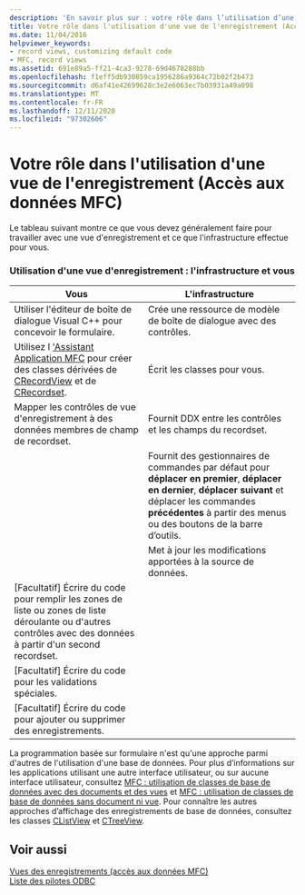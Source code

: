 ```yaml
---
description: 'En savoir plus sur : votre rôle dans l’utilisation d’une vue de l’enregistrement (accès aux données MFC)'
title: Votre rôle dans l'utilisation d'une vue de l'enregistrement (Accès aux données MFC)
ms.date: 11/04/2016
helpviewer_keywords:
- record views, customizing default code
- MFC, record views
ms.assetid: 691e89a5-ff21-4ca3-9278-69d4678288bb
ms.openlocfilehash: f1eff5db930859ca1956286a9364c72b02f2b473
ms.sourcegitcommit: d6af41e42699628c3e2e6063ec7b03931a49a098
ms.translationtype: MT
ms.contentlocale: fr-FR
ms.lasthandoff: 12/11/2020
ms.locfileid: "97302606"
---
```

# <a name="your-role-in-working-with-a-record-view--mfc-data-access"></a>Votre rôle dans l'utilisation d'une vue de l'enregistrement (Accès aux données MFC)

Le tableau suivant montre ce que vous devez généralement faire pour travailler avec une vue d'enregistrement et ce que l'infrastructure effectue pour vous.

### <a name="working-with-a-record-view-you-and-the-framework"></a>Utilisation d'une vue d'enregistrement : l'infrastructure et vous

|Vous|L'infrastructure|
|---------|-------------------|
|Utiliser l'éditeur de boîte de dialogue Visual C++ pour concevoir le formulaire.|Crée une ressource de modèle de boîte de dialogue avec des contrôles.|
|Utilisez l ['Assistant Application MFC](../mfc/reference/database-support-mfc-application-wizard.md) pour créer des classes dérivées de [CRecordView](../mfc/reference/crecordview-class.md) et de [CRecordset](../mfc/reference/crecordset-class.md).|Écrit les classes pour vous.|
|Mapper les contrôles de vue d'enregistrement à des données membres de champ de recordset.|Fournit DDX entre les contrôles et les champs du recordset.|
||Fournit des gestionnaires de commandes par défaut pour **déplacer en premier**, **déplacer en dernier**, **déplacer suivant** et déplacer les commandes **précédentes** à partir des menus ou des boutons de la barre d’outils.|
||Met à jour les modifications apportées à la source de données.|
|[Facultatif] Écrire du code pour remplir les zones de liste ou zones de liste déroulante ou d'autres contrôles avec des données à partir d'un second recordset.||
|[Facultatif] Écrire du code pour les validations spéciales.||
|[Facultatif] Écrire du code pour ajouter ou supprimer des enregistrements.||

La programmation basée sur formulaire n'est qu'une approche parmi d'autres de l'utilisation d'une base de données. Pour plus d’informations sur les applications utilisant une autre interface utilisateur, ou sur aucune interface utilisateur, consultez [MFC : utilisation de classes de base de données avec des documents et des vues](../data/mfc-using-database-classes-with-documents-and-views.md) et [MFC : utilisation de classes de base de données sans document ni vue](../data/mfc-using-database-classes-without-documents-and-views.md). Pour connaître les autres approches d’affichage des enregistrements de base de données, consultez les classes [CListView](../mfc/reference/clistview-class.md) et [CTreeView](../mfc/reference/ctreeview-class.md).

## <a name="see-also"></a>Voir aussi

[Vues des enregistrements (accès aux données MFC)](../data/record-views-mfc-data-access.md)<br/>
[Liste des pilotes ODBC](../data/odbc/odbc-driver-list.md)
